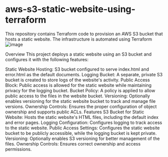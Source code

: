 # aws-s3-static-website-using-terraform
This repository contains Terraform code to provision an AWS S3 bucket that hosts a static website. The infrastructure is automated using Terraform
![image](https://github.com/user-attachments/assets/70301fca-21bd-460b-b738-8bbad37abf33)

Overview
This project deploys a static website using an S3 bucket and configures it with the following features:

Static Website Hosting: S3 bucket configured to serve index.html and error.html as the default documents.
Logging Bucket: A separate, private S3 bucket is created to store logs of the website's activity.
Public Access Block: Public access is allowed for the static website while maintaining privacy for the logging bucket.
Bucket Policy: A policy is applied to allow public access to the files in the website bucket.
Versioning: Optionally enables versioning for the static website bucket to track and manage file versions.
Ownership Controls: Ensures the proper configuration of object ownership and supports public ACLs.
Features
S3 Bucket for Static Website: Hosts the static website's HTML files, including the default index and error pages.
Logging Configuration: Configures logging to track access to the static website.
Public Access Settings: Configures the static website bucket to be publicly accessible, while the logging bucket is kept private.
Versioning: Optionally enables S3 versioning for better management of the files.
Ownership Controls: Ensures correct ownership and access permissions.
